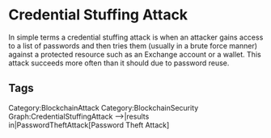 # Credential Stuffing Attack

In simple terms a credential stuffing attack is when an attacker gains access to a list of passwords and then tries them (usually in a brute force manner) against a protected resource such as an Exchange account or a wallet. This attack succeeds more often than it should due to password reuse.

## Tags

Category:BlockchainAttack
Category:BlockchainSecurity
Graph:CredentialStuffingAttack -->|results in|PasswordTheftAttack[Password Theft Attack]
